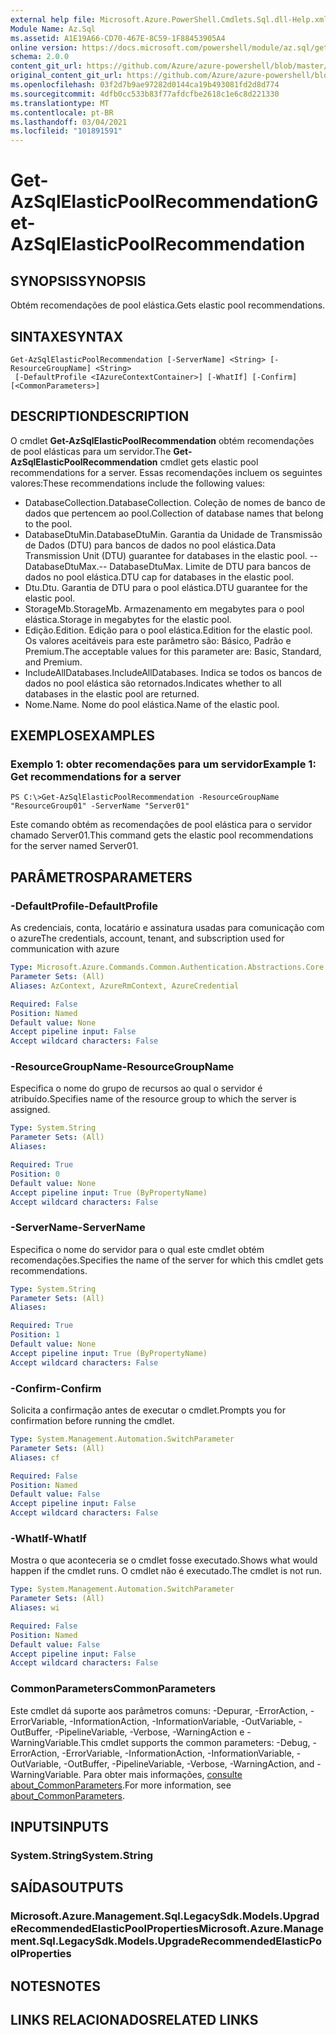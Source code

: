 ```yaml
---
external help file: Microsoft.Azure.PowerShell.Cmdlets.Sql.dll-Help.xml
Module Name: Az.Sql
ms.assetid: A1E19A66-CD70-467E-8C59-1F88453905A4
online version: https://docs.microsoft.com/powershell/module/az.sql/get-azsqlelasticpoolrecommendation
schema: 2.0.0
content_git_url: https://github.com/Azure/azure-powershell/blob/master/src/Sql/Sql/help/Get-AzSqlElasticPoolRecommendation.md
original_content_git_url: https://github.com/Azure/azure-powershell/blob/master/src/Sql/Sql/help/Get-AzSqlElasticPoolRecommendation.md
ms.openlocfilehash: 03f2d7b9ae97282d0144ca19b493081fd2d8d774
ms.sourcegitcommit: 4dfb0cc533b83f77afdcfbe2618c1e6c8d221330
ms.translationtype: MT
ms.contentlocale: pt-BR
ms.lasthandoff: 03/04/2021
ms.locfileid: "101891591"
---
```

# <span data-ttu-id="5de21-101">Get-AzSqlElasticPoolRecommendation</span><span class="sxs-lookup"><span data-stu-id="5de21-101">Get-AzSqlElasticPoolRecommendation</span></span>

## <span data-ttu-id="5de21-102">SYNOPSIS</span><span class="sxs-lookup"><span data-stu-id="5de21-102">SYNOPSIS</span></span>
<span data-ttu-id="5de21-103">Obtém recomendações de pool elástica.</span><span class="sxs-lookup"><span data-stu-id="5de21-103">Gets elastic pool recommendations.</span></span>

## <span data-ttu-id="5de21-104">SINTAXE</span><span class="sxs-lookup"><span data-stu-id="5de21-104">SYNTAX</span></span>

```
Get-AzSqlElasticPoolRecommendation [-ServerName] <String> [-ResourceGroupName] <String>
 [-DefaultProfile <IAzureContextContainer>] [-WhatIf] [-Confirm] [<CommonParameters>]
```

## <span data-ttu-id="5de21-105">DESCRIPTION</span><span class="sxs-lookup"><span data-stu-id="5de21-105">DESCRIPTION</span></span>
<span data-ttu-id="5de21-106">O cmdlet **Get-AzSqlElasticPoolRecommendation** obtém recomendações de pool elásticas para um servidor.</span><span class="sxs-lookup"><span data-stu-id="5de21-106">The **Get-AzSqlElasticPoolRecommendation** cmdlet gets elastic pool recommendations for a server.</span></span>
<span data-ttu-id="5de21-107">Essas recomendações incluem os seguintes valores:</span><span class="sxs-lookup"><span data-stu-id="5de21-107">These recommendations include the following values:</span></span>
- <span data-ttu-id="5de21-108">DatabaseCollection.</span><span class="sxs-lookup"><span data-stu-id="5de21-108">DatabaseCollection.</span></span> <span data-ttu-id="5de21-109">Coleção de nomes de banco de dados que pertencem ao pool.</span><span class="sxs-lookup"><span data-stu-id="5de21-109">Collection of database names that belong to the pool.</span></span> 
- <span data-ttu-id="5de21-110">DatabaseDtuMin.</span><span class="sxs-lookup"><span data-stu-id="5de21-110">DatabaseDtuMin.</span></span> <span data-ttu-id="5de21-111">Garantia da Unidade de Transmissão de Dados (DTU) para bancos de dados no pool elástica.</span><span class="sxs-lookup"><span data-stu-id="5de21-111">Data Transmission Unit (DTU) guarantee for databases in the elastic pool.</span></span> 
 <span data-ttu-id="5de21-112">-- DatabaseDtuMax.</span><span class="sxs-lookup"><span data-stu-id="5de21-112">-- DatabaseDtuMax.</span></span> <span data-ttu-id="5de21-113">Limite de DTU para bancos de dados no pool elástica.</span><span class="sxs-lookup"><span data-stu-id="5de21-113">DTU cap for databases in the elastic pool.</span></span> 
- <span data-ttu-id="5de21-114">Dtu.</span><span class="sxs-lookup"><span data-stu-id="5de21-114">Dtu.</span></span> <span data-ttu-id="5de21-115">Garantia de DTU para o pool elástica.</span><span class="sxs-lookup"><span data-stu-id="5de21-115">DTU guarantee for the elastic pool.</span></span> 
- <span data-ttu-id="5de21-116">StorageMb.</span><span class="sxs-lookup"><span data-stu-id="5de21-116">StorageMb.</span></span> <span data-ttu-id="5de21-117">Armazenamento em megabytes para o pool elástica.</span><span class="sxs-lookup"><span data-stu-id="5de21-117">Storage in megabytes for the elastic pool.</span></span> 
- <span data-ttu-id="5de21-118">Edição.</span><span class="sxs-lookup"><span data-stu-id="5de21-118">Edition.</span></span> <span data-ttu-id="5de21-119">Edição para o pool elástica.</span><span class="sxs-lookup"><span data-stu-id="5de21-119">Edition for the elastic pool.</span></span> <span data-ttu-id="5de21-120">Os valores aceitáveis para este parâmetro são: Básico, Padrão e Premium.</span><span class="sxs-lookup"><span data-stu-id="5de21-120">The acceptable values for this parameter are: Basic, Standard, and Premium.</span></span> 
- <span data-ttu-id="5de21-121">IncludeAllDatabases.</span><span class="sxs-lookup"><span data-stu-id="5de21-121">IncludeAllDatabases.</span></span> <span data-ttu-id="5de21-122">Indica se todos os bancos de dados no pool elástica são retornados.</span><span class="sxs-lookup"><span data-stu-id="5de21-122">Indicates whether to all databases in the elastic pool are returned.</span></span> 
- <span data-ttu-id="5de21-123">Nome.</span><span class="sxs-lookup"><span data-stu-id="5de21-123">Name.</span></span> <span data-ttu-id="5de21-124">Nome do pool elástica.</span><span class="sxs-lookup"><span data-stu-id="5de21-124">Name of the elastic pool.</span></span>

## <span data-ttu-id="5de21-125">EXEMPLOS</span><span class="sxs-lookup"><span data-stu-id="5de21-125">EXAMPLES</span></span>

### <span data-ttu-id="5de21-126">Exemplo 1: obter recomendações para um servidor</span><span class="sxs-lookup"><span data-stu-id="5de21-126">Example 1: Get recommendations for a server</span></span>
```
PS C:\>Get-AzSqlElasticPoolRecommendation -ResourceGroupName "ResourceGroup01" -ServerName "Server01"
```

<span data-ttu-id="5de21-127">Este comando obtém as recomendações de pool elástica para o servidor chamado Server01.</span><span class="sxs-lookup"><span data-stu-id="5de21-127">This command gets the elastic pool recommendations for the server named Server01.</span></span>

## <span data-ttu-id="5de21-128">PARÂMETROS</span><span class="sxs-lookup"><span data-stu-id="5de21-128">PARAMETERS</span></span>

### <span data-ttu-id="5de21-129">-DefaultProfile</span><span class="sxs-lookup"><span data-stu-id="5de21-129">-DefaultProfile</span></span>
<span data-ttu-id="5de21-130">As credenciais, conta, locatário e assinatura usadas para comunicação com o azure</span><span class="sxs-lookup"><span data-stu-id="5de21-130">The credentials, account, tenant, and subscription used for communication with azure</span></span>

```yaml
Type: Microsoft.Azure.Commands.Common.Authentication.Abstractions.Core.IAzureContextContainer
Parameter Sets: (All)
Aliases: AzContext, AzureRmContext, AzureCredential

Required: False
Position: Named
Default value: None
Accept pipeline input: False
Accept wildcard characters: False
```

### <span data-ttu-id="5de21-131">-ResourceGroupName</span><span class="sxs-lookup"><span data-stu-id="5de21-131">-ResourceGroupName</span></span>
<span data-ttu-id="5de21-132">Especifica o nome do grupo de recursos ao qual o servidor é atribuído.</span><span class="sxs-lookup"><span data-stu-id="5de21-132">Specifies name of the resource group to which the server is assigned.</span></span>

```yaml
Type: System.String
Parameter Sets: (All)
Aliases:

Required: True
Position: 0
Default value: None
Accept pipeline input: True (ByPropertyName)
Accept wildcard characters: False
```

### <span data-ttu-id="5de21-133">-ServerName</span><span class="sxs-lookup"><span data-stu-id="5de21-133">-ServerName</span></span>
<span data-ttu-id="5de21-134">Especifica o nome do servidor para o qual este cmdlet obtém recomendações.</span><span class="sxs-lookup"><span data-stu-id="5de21-134">Specifies the name of the server for which this cmdlet gets recommendations.</span></span>

```yaml
Type: System.String
Parameter Sets: (All)
Aliases:

Required: True
Position: 1
Default value: None
Accept pipeline input: True (ByPropertyName)
Accept wildcard characters: False
```

### <span data-ttu-id="5de21-135">-Confirm</span><span class="sxs-lookup"><span data-stu-id="5de21-135">-Confirm</span></span>
<span data-ttu-id="5de21-136">Solicita a confirmação antes de executar o cmdlet.</span><span class="sxs-lookup"><span data-stu-id="5de21-136">Prompts you for confirmation before running the cmdlet.</span></span>

```yaml
Type: System.Management.Automation.SwitchParameter
Parameter Sets: (All)
Aliases: cf

Required: False
Position: Named
Default value: False
Accept pipeline input: False
Accept wildcard characters: False
```

### <span data-ttu-id="5de21-137">-WhatIf</span><span class="sxs-lookup"><span data-stu-id="5de21-137">-WhatIf</span></span>
<span data-ttu-id="5de21-138">Mostra o que aconteceria se o cmdlet fosse executado.</span><span class="sxs-lookup"><span data-stu-id="5de21-138">Shows what would happen if the cmdlet runs.</span></span>
<span data-ttu-id="5de21-139">O cmdlet não é executado.</span><span class="sxs-lookup"><span data-stu-id="5de21-139">The cmdlet is not run.</span></span>

```yaml
Type: System.Management.Automation.SwitchParameter
Parameter Sets: (All)
Aliases: wi

Required: False
Position: Named
Default value: False
Accept pipeline input: False
Accept wildcard characters: False
```

### <span data-ttu-id="5de21-140">CommonParameters</span><span class="sxs-lookup"><span data-stu-id="5de21-140">CommonParameters</span></span>
<span data-ttu-id="5de21-141">Este cmdlet dá suporte aos parâmetros comuns: -Depurar, -ErrorAction, -ErrorVariable, -InformationAction, -InformationVariable, -OutVariable, -OutBuffer, -PipelineVariable, -Verbose, -WarningAction e -WarningVariable.</span><span class="sxs-lookup"><span data-stu-id="5de21-141">This cmdlet supports the common parameters: -Debug, -ErrorAction, -ErrorVariable, -InformationAction, -InformationVariable, -OutVariable, -OutBuffer, -PipelineVariable, -Verbose, -WarningAction, and -WarningVariable.</span></span> <span data-ttu-id="5de21-142">Para obter mais informações, [consulte about_CommonParameters](http://go.microsoft.com/fwlink/?LinkID=113216).</span><span class="sxs-lookup"><span data-stu-id="5de21-142">For more information, see [about_CommonParameters](http://go.microsoft.com/fwlink/?LinkID=113216).</span></span>

## <span data-ttu-id="5de21-143">INPUTS</span><span class="sxs-lookup"><span data-stu-id="5de21-143">INPUTS</span></span>

### <span data-ttu-id="5de21-144">System.String</span><span class="sxs-lookup"><span data-stu-id="5de21-144">System.String</span></span>

## <span data-ttu-id="5de21-145">SAÍDAS</span><span class="sxs-lookup"><span data-stu-id="5de21-145">OUTPUTS</span></span>

### <span data-ttu-id="5de21-146">Microsoft.Azure.Management.Sql.LegacySdk.Models.UpgradeRecommendedElasticPoolProperties</span><span class="sxs-lookup"><span data-stu-id="5de21-146">Microsoft.Azure.Management.Sql.LegacySdk.Models.UpgradeRecommendedElasticPoolProperties</span></span>

## <span data-ttu-id="5de21-147">NOTES</span><span class="sxs-lookup"><span data-stu-id="5de21-147">NOTES</span></span>

## <span data-ttu-id="5de21-148">LINKS RELACIONADOS</span><span class="sxs-lookup"><span data-stu-id="5de21-148">RELATED LINKS</span></span>
